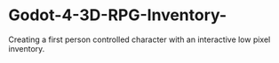 # Godot-4-3D-RPG-Inventory-
Creating a first person controlled character with an interactive low pixel inventory.
